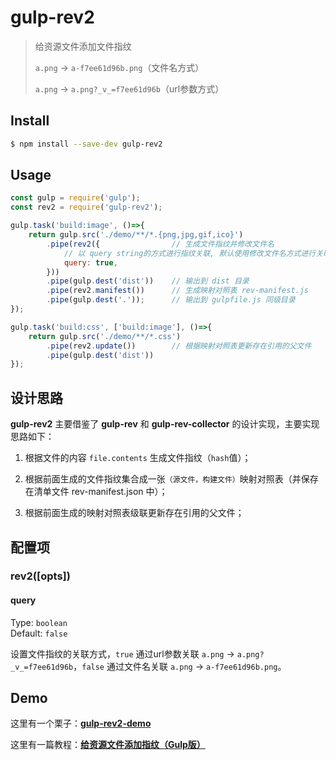 # gulp-rev2

> 给资源文件添加文件指纹
>
> `a.png` → `a-f7ee61d96b.png`（文件名方式）
>
> `a.png` → `a.png?_v_=f7ee61d96b`（url参数方式）

## Install
```bash
$ npm install --save-dev gulp-rev2
```
## Usage

```js
const gulp = require('gulp');
const rev2 = require('gulp-rev2');

gulp.task('build:image', ()=>{
    return gulp.src('./demo/**/*.{png,jpg,gif,ico}')
        .pipe(rev2({                // 生成文件指纹并修改文件名
            // 以 query string的方式进行指纹关联, 默认使用修改文件名方式进行关联   
            query: true,            
        }))
        .pipe(gulp.dest('dist'))    // 输出到 dist 目录
        .pipe(rev2.manifest())      // 生成映射对照表 rev-manifest.js
        .pipe(gulp.dest('.'));      // 输出到 gulpfile.js 同级目录
});

gulp.task('build:css', ['build:image'], ()=>{
    return gulp.src('./demo/**/*.css')
        .pipe(rev2.update())        // 根据映射对照表更新存在引用的父文件
        .pipe(gulp.dest('dist'))
});
```

## 设计思路
**gulp-rev2** 主要借鉴了 **gulp-rev** 和 **gulp-rev-collector** 的设计实现，主要实现思路如下：

1. 根据文件的内容 `file.contents` 生成文件指纹（`hash`值）；

2. 根据前面生成的文件指纹集合成一张`（源文件，构建文件）`映射对照表（并保存在清单文件 rev-manifest.json 中）；

3. 根据前面生成的映射对照表级联更新存在引用的父文件；

## 配置项

### rev2([opts])

#### query

Type: `boolean`<br>
Default: `false`

设置文件指纹的关联方式，`true` 通过url参数关联 `a.png` → `a.png?_v_=f7ee61d96b`，`false` 通过文件名关联 `a.png` → `a-f7ee61d96b.png`。

## Demo

这里有一个栗子：[**gulp-rev2-demo**](https://github.com/makemoretime/gulp-rev2-demo)

这里有一篇教程：[**给资源文件添加指纹（Gulp版）**](https://www.cnblogs.com/iovec/p/7772567.html)
